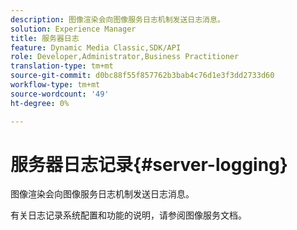 ```yaml
---
description: 图像渲染会向图像服务日志机制发送日志消息。
solution: Experience Manager
title: 服务器日志
feature: Dynamic Media Classic,SDK/API
role: Developer,Administrator,Business Practitioner
translation-type: tm+mt
source-git-commit: d0bc88f55f857762b3bab4c76d1e3f3dd2733d60
workflow-type: tm+mt
source-wordcount: '49'
ht-degree: 0%

---
```



# 服务器日志记录{#server-logging}

图像渲染会向图像服务日志机制发送日志消息。

有关日志记录系统配置和功能的说明，请参阅图像服务文档。

